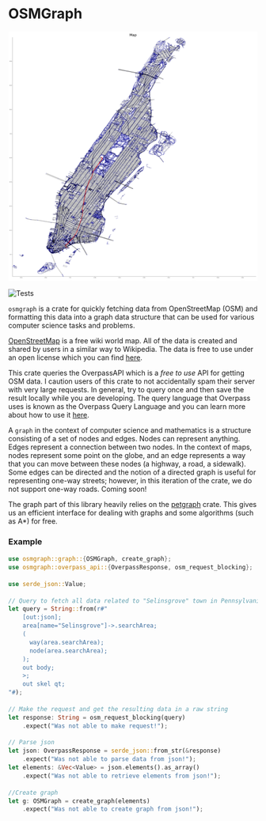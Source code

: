 # OSMGraph

![Example of A* path on Manhattan](./assets/manhattan_example.png)

![Tests](https://github.com/NoahSchiro/osmgraph/actions/workflows/ci.yml/badge.svg)

`osmgraph` is a crate for quickly fetching data from OpenStreetMap (OSM) and formatting this data
into a graph data structure that can be used for various computer science tasks and problems.

[OpenStreetMap](https://www.openstreetmap.org/) is a free wiki world map. All of the data is
created and shared by users in a similar way to Wikipedia. The data is free to use under an
open license which you can find [here](https://www.openstreetmap.org/copyright).

This crate queries the OverpassAPI which is a *free to use* API for getting OSM data. I caution
users of this crate to not accidentally spam their server with very large requests. In general,
try to query once and then save the result locally while you are developing. The query language
that Overpass uses is known as the Overpass Query Language and you can learn more about how to
use it [here](https://wiki.openstreetmap.org/wiki/Overpass_API/Overpass_QL).

A `graph` in the context of computer science and mathematics is a structure consisting of a set
of nodes and edges. Nodes can represent anything. Edges represent a connection between two nodes.
In the context of maps, nodes represent some point on the globe, and an edge represents a way
that you can move between these nodes (a highway, a road, a sidewalk). Some edges can be
directed and the notion of a directed graph is useful for representing one-way streets;
however, in this iteration of the crate, we do not support one-way roads. Coming soon!

The graph part of this library heavily relies on the [petgraph](https://docs.rs/petgraph/latest/petgraph/index.html)
crate. This gives us an efficient interface for dealing with graphs and some algorithms (such
as A*) for free.

### Example

```rust
use osmgraph::graph::{OSMGraph, create_graph};
use osmgraph::overpass_api::{OverpassResponse, osm_request_blocking};

use serde_json::Value;

// Query to fetch all data related to "Selinsgrove" town in Pennsylvania
let query = String::from(r#"
    [out:json];
    area[name="Selinsgrove"]->.searchArea;
    (
      way(area.searchArea);
      node(area.searchArea);
    );
    out body;
    >;
    out skel qt;
"#);

// Make the request and get the resulting data in a raw string
let response: String = osm_request_blocking(query)
    .expect("Was not able to make request!");

// Parse json
let json: OverpassResponse = serde_json::from_str(&response)
    .expect("Was not able to parse data from json!");
let elements: &Vec<Value> = json.elements().as_array()
    .expect("Was not able to retrieve elements from json!");

//Create graph
let g: OSMGraph = create_graph(elements)
    .expect("Was not able to create graph from json!");
```
